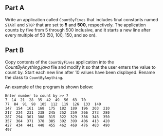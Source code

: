 ## Part A
Write an application called `CountByFives` that includes final constants named `START` and `STOP` that are set to **5** and **500**, respectively. The application counts by five from 5 through 500 inclusive, and it starts a new line after every multiple of 50 (50, 100, 150, and so on).


## Part B
Copy contents of the `CountByFives` application into the *CountByAnything.java* file and modify it so that the user enters the value to count by. Start each new line after 10 values have been displayed. Rename the class to `CountByAnything`. 

An example of the program is shown below: 

```
Enter number to count by >> 7
7  14  21  28  35  42  49  56  63  70  
77  84  91  98  105  112  119  126  133  140  
147  154  161  168  175  182  189  196  203  210  
217  224  231  238  245  252  259  266  273  280  
287  294  301  308  315  322  329  336  343  350  
357  364  371  378  385  392  399  406  413  420  
427  434  441  448  455  462  469  476  483  490  
497
```

